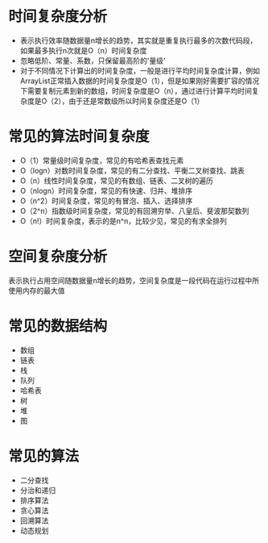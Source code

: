 # 时间复杂度分析
- 表示执行效率随数据量n增长的趋势，其实就是重复执行最多的次数代码段，如果最多执行n次就是O（n）时间复杂度
- 忽略低阶、常量、系数，只保留最高阶的'量级'
- 对于不同情况下计算出的时间复杂度，一般是进行平均时间复杂度计算，例如ArrayList正常插入数据的时间复杂度是O（1），但是如果刚好需要扩容的情况下需要复制元素到新的数组，时间复杂度是O（n），通过进行计算平均时间复杂度是O（2），由于还是常数级所以时间复杂度还是O（1）

# 常见的算法时间复杂度
- O（1）常量级时间复杂度，常见的有哈希表查找元素
- O（logn）对数时间复杂度，常见的有二分查找、平衡二叉树查找、跳表
- O（n）线性时间复杂度，常见的有数组、链表、二叉树的遍历
- O（nlogn）时间复杂度，常见的有快速、归并、堆排序
- O（n^2）时间复杂度，常见的有冒泡、插入、选择排序
- O（2^n）指数级时间复杂度，常见的有回溯穷举、八皇后、斐波那契数列
- O（n!）时间复杂度，表示的是n^n，比较少见，常见的有求全排列

# 空间复杂度分析
表示执行占用空间随数据量n增长的趋势，空间复杂度是一段代码在运行过程中所使用内存的最大值

# 常见的数据结构
- 数组
- 链表
- 栈
- 队列
- 哈希表
- 树
- 堆
- 图

# 常见的算法
- 二分查找
- 分治和递归
- 排序算法
- 贪心算法
- 回溯算法
- 动态规划